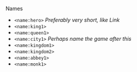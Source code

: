 Names
  * `<name:hero>` _Preferably very short, like Link_
  * `<name:king1>`
  * `<name:queen1>`
  * `<name:city1>` _Perhaps name the game after this_
  * `<name:kingdom1>`
  * `<name:kingdom2>`
  * `<name:abbey1>`
  * `<name:monk1>`